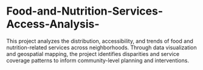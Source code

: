 # Food-and-Nutrition-Services-Access-Analysis-
This project analyzes the distribution, accessibility, and trends of food and nutrition-related services across neighborhoods. Through data visualization and geospatial mapping, the project identifies disparities and service coverage patterns to inform community-level planning and interventions.
